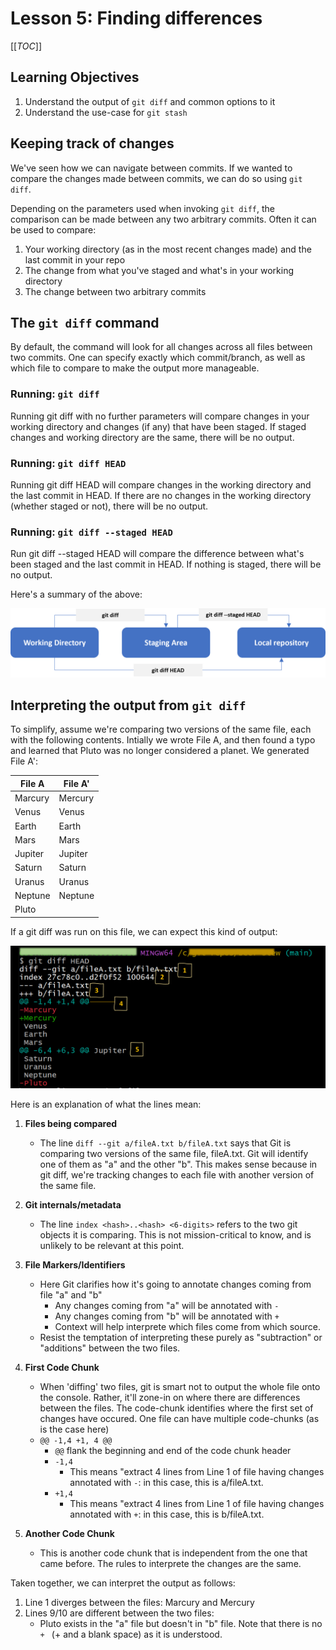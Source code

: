 # Lesson 5: Finding differences

[[_TOC_]]

## Learning Objectives

1. Understand the output of `git diff` and common options to it
2. Understand the use-case for `git stash`


## Keeping track of changes

We've seen how we can navigate between commits. If we wanted to compare the changes made between commits, we can do so using `git diff`. 

Depending on the parameters used when invoking `git diff`, the comparison can be made between any two arbitrary commits. Often it can be used to compare:

1. Your working directory (as in the most recent changes made) and the last commit in your repo
2. The change from what you've staged and what's in your working directory
3. The change between two arbitrary commits

## The `git diff` command

By default, the command will look for all changes across all files between two commits. One can specify exactly which commit/branch, as well as which file to compare to make the output more manageable.

### Running: `git diff`

Running git diff with no further parameters will compare changes in your working directory and changes (if any) that have been staged. If staged changes and working directory are the same, there will be no output.

### Running: `git diff HEAD`

Running git diff HEAD will compare changes in the working directory and the last commit in HEAD. If there are no changes in the working directory (whether staged or not), there will be no output.

### Running: `git diff --staged HEAD`

Run git diff --staged HEAD will compare the difference between what's been staged and the last commit in HEAD. If nothing is staged, there will be no output.

Here's a summary of the above:


![Summary of git diff for common operations](assets/00_git_diff.png)

## Interpreting the output from `git diff`

To simplify, assume we're comparing two versions of the same file, each with the following contents. Intially we wrote File A, and then found a typo and learned that Pluto was no longer considered a planet. We generated File A':

|File A|File A'|
|-|-|
|Marcury|Mercury|
|Venus|Venus|
|Earth|Earth|
|Mars|Mars|
|Jupiter|Jupiter|
|Saturn|Saturn|
|Uranus|Uranus|
|Neptune|Neptune|
|Pluto||

If a git diff was run on this file, we can expect this kind of output:

![A typical git diff output](assets/01_git_diff_output.png)

Here is an explanation of what the lines mean:

1. **Files being compared**
	+ The line `diff --git a/fileA.txt b/fileA.txt` says that Git is comparing two versions of the same file, fileA.txt. Git will identify one of them as "a" and the other "b". This makes sense because in git diff, we're tracking changes to each file with another version of the same file.

2. **Git internals/metadata**
	+ The line `index <hash>..<hash> <6-digits>` refers to the two git objects it is comparing. This is not mission-critical to know, and is unlikely to be relevant at this point.

3. **File Markers/Identifiers**
	+ Here Git clarifies how it's going to annotate changes coming from file "a" and "b"
		* Any changes coming from "a" will be annotated with `-`
		* Any changes coming from "b" will be annotated with `+`
		* Context will help interprete which files come from which source.
	+ Resist the temptation of interpreting these purely as "subtraction" or "additions" between the two files. 
	
4. **First Code Chunk**
    + When 'diffing' two files, git is smart not to output the whole file onto the console. Rather, it'll zone-in on where there are differences between the files. The code-chunk identifies where the first set of changes have occured. One file can have multiple code-chunks (as is the case here)
    + `@@ -1,4 +1, 4 @@`
    	* `@@` flank the beginning and end of the code chunk header
    	* `-1,4`
    		- This means "extract 4 lines from Line 1 of file having changes annotated with `-`: in this case, this is a/fileA.txt.
    	* `+1,4`
    		- This means "extract 4 lines from Line 1 of file having changes annotated with `+`: in this case, this is b/fileA.txt.
 
 5. **Another Code Chunk**
 	+ This is another code chunk that is independent from the one that came before. The rules to interprete the changes are the same.
 

 Taken together, we can interpret the output as follows:

 1. Line 1 diverges between the files: Marcury and Mercury
 2. Lines 9/10 are different between the two files:
    + Pluto exists in the "a" file but doesn't in "b" file. Note that there is no `+ ` (+ and a blank space) as it is understood.
    

